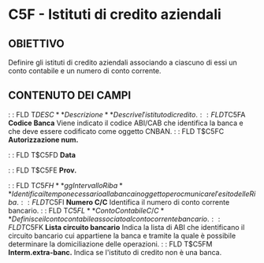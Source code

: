# C5F - Istituti di credito aziendali

## OBIETTIVO
Definire gli istituti di credito aziendali associando a ciascuno di essi un conto contabile e un numero di conto corrente.

## CONTENUTO DEI CAMPI
 :  : FLD T$DESC **Descrizione**
Descrive l'istituto di credito.
 :  : FLD T$C5FA **Codice Banca**
Viene indicato il codice ABI/CAB che identifica la banca e che deve essere codificato come oggetto CNBAN.
 :  : FLD T$C5FC **Autorizzazione num.**

 :  : FLD T$C5FD **Data**

 :  : FLD T$C5FE **Prov.**

 :  : FLD T$C5FH **gg Intervallo Riba**
Identifica il tempo necessario alla banca in oggetto per ocmunicare l'esito delle Riba.
 :  : FLD T$C5FI **Numero C/C**
Identifica il numero di conto corrente bancario.
 :  : FLD T$C5FL **Conto Contabile C/C**
Definisce il conto contabile associato al conto corrente bancario.
 :  : FLD T$C5FK **Lista circuito bancario**
Indica la lista di ABI che identificano il circuito bancario cui
appartiene la banca e tramite la quale è possibile determinare la domiciliazione
delle operazioni.
 :  : FLD T$C5FM **Interm.extra-banc.**
Indica se l'istituto di credito non è una banca.
